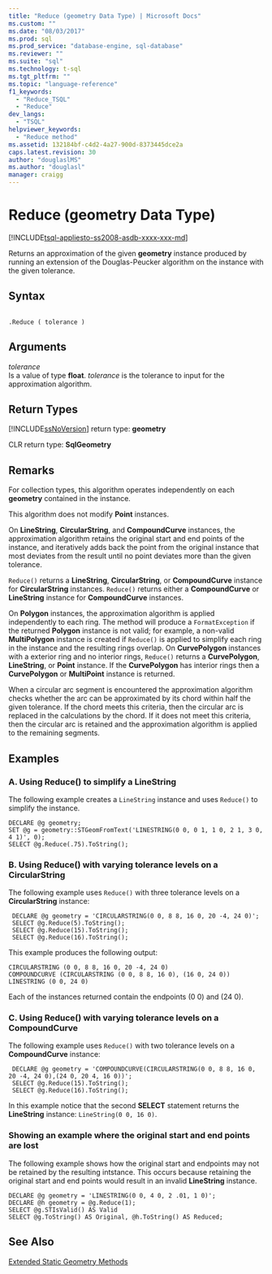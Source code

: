 ```yaml
---
title: "Reduce (geometry Data Type) | Microsoft Docs"
ms.custom: ""
ms.date: "08/03/2017"
ms.prod: sql
ms.prod_service: "database-engine, sql-database"
ms.reviewer: ""
ms.suite: "sql"
ms.technology: t-sql
ms.tgt_pltfrm: ""
ms.topic: "language-reference"
f1_keywords: 
  - "Reduce_TSQL"
  - "Reduce"
dev_langs: 
  - "TSQL"
helpviewer_keywords: 
  - "Reduce method"
ms.assetid: 132184bf-c4d2-4a27-900d-8373445dce2a
caps.latest.revision: 30
author: "douglaslMS"
ms.author: "douglasl"
manager: craigg
---
```

# Reduce (geometry Data Type)
[!INCLUDE[tsql-appliesto-ss2008-asdb-xxxx-xxx-md](../../includes/tsql-appliesto-ss2008-asdb-xxxx-xxx-md.md)]

Returns an approximation of the given **geometry** instance produced by running an extension of the Douglas-Peucker algorithm on the instance with the given tolerance.
  
## Syntax  
  
```  
  
.Reduce ( tolerance )  
```  
  
## Arguments  
 *tolerance*  
 Is a value of type **float**. *tolerance* is the tolerance to input for the approximation algorithm.  
  
## Return Types  
 [!INCLUDE[ssNoVersion](../../includes/ssnoversion-md.md)] return type: **geometry**  
  
 CLR return type: **SqlGeometry**  
  
## Remarks  
 For collection types, this algorithm operates independently on each **geometry** contained in the instance.  
  
 This algorithm does not modify **Point** instances.  
  
 On **LineString**, **CircularString**, and **CompoundCurve** instances, the approximation algorithm retains the original start and end points of the instance, and iteratively adds back the point from the original instance that most deviates from the result until no point deviates more than the given tolerance.  
  
 `Reduce()` returns a **LineString**, **CircularString**, or **CompoundCurve** instance for **CircularString** instances.  `Reduce()` returns either a **CompoundCurve** or **LineString** instance for **CompoundCurve** instances.  
  
 On **Polygon** instances, the approximation algorithm is applied independently to each ring. The method will produce a `FormatException` if the returned **Polygon** instance is not valid; for example, a non-valid **MultiPolygon** instance is created if `Reduce()` is applied to simplify each ring in the instance and the resulting rings overlap.  On **CurvePolygon** instances with a exterior ring and no interior rings, `Reduce()` returns a **CurvePolygon**, **LineString**, or **Point** instance.  If the **CurvePolygon** has interior rings then a **CurvePolygon** or **MultiPoint** instance is returned.  
  
 When a circular arc segment is encountered the approximation algorithm checks whether the arc can be approximated by its chord within half the given tolerance.  If the chord meets this criteria, then the circular arc is replaced in the calculations by the chord. If it does not meet this criteria, then the circular arc is retained and the approximation algorithm is applied to the remaining segments.  
  
## Examples  
  
### A. Using Reduce() to simplify a LineString  
 The following example creates a `LineString` instance and uses `Reduce()` to simplify the instance.  
  
```  
DECLARE @g geometry;  
SET @g = geometry::STGeomFromText('LINESTRING(0 0, 0 1, 1 0, 2 1, 3 0, 4 1)', 0);  
SELECT @g.Reduce(.75).ToString();  
```  
  
### B. Using Reduce() with varying tolerance levels on a CircularString  
 The following example uses `Reduce()` with three tolerance levels on a **CircularString** instance:  
  
```
 DECLARE @g geometry = 'CIRCULARSTRING(0 0, 8 8, 16 0, 20 -4, 24 0)'; 
 SELECT @g.Reduce(5).ToString(); 
 SELECT @g.Reduce(15).ToString(); 
 SELECT @g.Reduce(16).ToString();
 ```  
  
 This example produces the following output:  
  
 ```
 CIRCULARSTRING (0 0, 8 8, 16 0, 20 -4, 24 0) 
 COMPOUNDCURVE (CIRCULARSTRING (0 0, 8 8, 16 0), (16 0, 24 0)) 
 LINESTRING (0 0, 24 0)
 ```  
  
 Each of the instances returned contain the endpoints (0 0) and (24 0).  
  
### C. Using Reduce() with varying tolerance levels on a CompoundCurve  
 The following example uses `Reduce()` with two tolerance levels on a **CompoundCurve** instance:  
  
```
 DECLARE @g geometry = 'COMPOUNDCURVE(CIRCULARSTRING(0 0, 8 8, 16 0, 20 -4, 24 0),(24 0, 20 4, 16 0))';  
 SELECT @g.Reduce(15).ToString();  
 SELECT @g.Reduce(16).ToString();
 ```  
  
 In this example notice that the second **SELECT** statement returns the **LineString** instance: `LineString(0 0, 16 0)`.  
  
### Showing an example where the original start and end points are lost  
 The following example shows how the original start and endpoints may not be retained by the resulting intstance. This occurs because retaining the original start and end points would result in an invalid **LineString** instance.  
  
```  
DECLARE @g geometry = 'LINESTRING(0 0, 4 0, 2 .01, 1 0)';  
DECLARE @h geometry = @g.Reduce(1);  
SELECT @g.STIsValid() AS Valid  
SELECT @g.ToString() AS Original, @h.ToString() AS Reduced;  
```  
  
## See Also  
 [Extended Static Geometry Methods](../../t-sql/spatial-geometry/extended-static-geometry-methods.md)  
  
  

